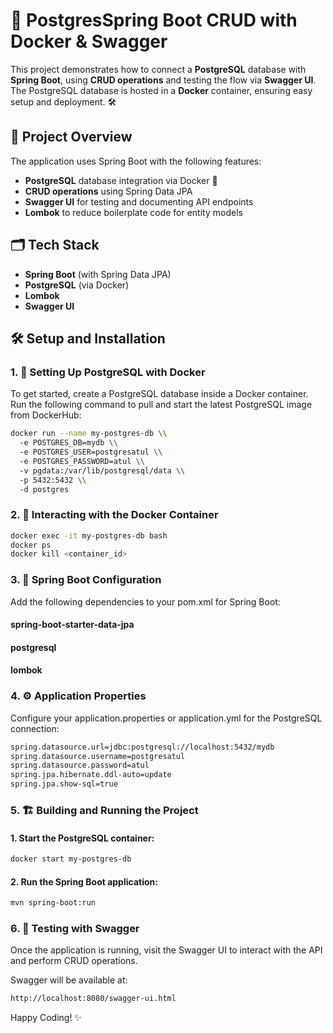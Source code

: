 # 🐘 PostgresSpring Boot CRUD with Docker & Swagger

This project demonstrates how to connect a **PostgreSQL** database with **Spring Boot**, using **CRUD operations** and testing the flow via **Swagger UI**. The PostgreSQL database is hosted in a **Docker** container, ensuring easy setup and deployment. 🛠️

## 🚀 Project Overview

The application uses Spring Boot with the following features:
- **PostgreSQL** database integration via Docker 🐳
- **CRUD operations** using Spring Data JPA
- **Swagger UI** for testing and documenting API endpoints
- **Lombok** to reduce boilerplate code for entity models

## 🗂️ Tech Stack

- **Spring Boot** (with Spring Data JPA)
- **PostgreSQL** (via Docker)
- **Lombok**
- **Swagger UI**

## 🛠️ Setup and Installation

### 1. 🐳 Setting Up PostgreSQL with Docker

To get started, create a PostgreSQL database inside a Docker container. Run the following command to pull and start the latest PostgreSQL image from DockerHub:

```bash
docker run --name my-postgres-db \\
  -e POSTGRES_DB=mydb \\
  -e POSTGRES_USER=postgresatul \\
  -e POSTGRES_PASSWORD=atul \\
  -v pgdata:/var/lib/postgresql/data \\
  -p 5432:5432 \\
  -d postgres
```
### 2. 🐚 Interacting with the Docker Container

```bash
docker exec -it my-postgres-db bash
docker ps
docker kill <container_id>
```
### 3. 🚦 Spring Boot Configuration
Add the following dependencies to your pom.xml for Spring Boot:

#### spring-boot-starter-data-jpa
#### postgresql
#### lombok

### 4. ⚙️ Application Properties

Configure your application.properties or application.yml for the PostgreSQL connection:

```bash
spring.datasource.url=jdbc:postgresql://localhost:5432/mydb
spring.datasource.username=postgresatul
spring.datasource.password=atul
spring.jpa.hibernate.ddl-auto=update
spring.jpa.show-sql=true
```
### 5. 🏗️ Building and Running the Project

#### 1. Start the PostgreSQL container:

```bash
docker start my-postgres-db
```

#### 2. Run the Spring Boot application:

```bash
mvn spring-boot:run
```

### 6. 🧪 Testing with Swagger

Once the application is running, visit the Swagger UI to interact with the API and perform CRUD operations.

Swagger will be available at:

```bash
http://localhost:8080/swagger-ui.html
```
Happy Coding! ✨


